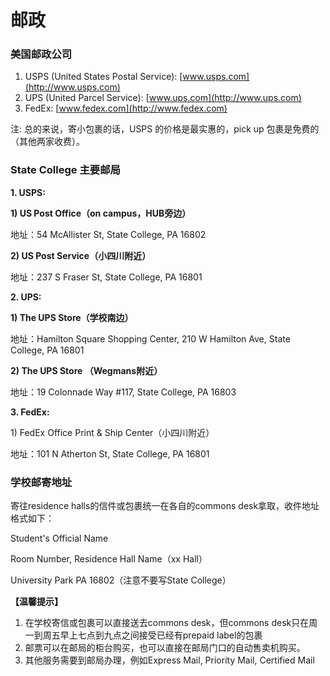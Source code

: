 # 邮政

### 美国邮政公司

1. USPS \(United States Postal Service\): [www.usps.com](http://www.usps.com)
2. UPS \(United Parcel Service\): [www.ups.com](http://www.ups.com)
3. FedEx: [www.fedex.com](http://www.fedex.com)

注: 总的来说，寄小包裹的话，USPS 的价格是最实惠的，pick up 包裹是免费的（其他两家收费）。

### State **College** 主要邮局

**1. USPS:**

**1\) US Post Office（on campus，HUB旁边）**

地址：54 McAllister St, State College, PA 16802

**2\) US Post Service（小四川附近）**

地址：237 S Fraser St, State College, PA 16801

**2. UPS:**

**1\) The UPS Store（学校南边）**

地址：Hamilton Square Shopping Center, 210 W Hamilton Ave, State College, PA 16801

**2\) The UPS Store （Wegmans附近）**

地址：19 Colonnade Way \#117, State College, PA 16803

**3. FedEx:**

1\) FedEx Office Print & Ship Center（小四川附近）

地址：101 N Atherton St, State College, PA 16801

### **学校邮寄地址**

寄往residence halls的信件或包裹统一在各自的commons desk拿取，收件地址格式如下：

Student's Official Name

Room Number, Residence Hall Name（xx Hall）

University Park PA 16802（注意不要写State College）

**【温馨提示】**

1. 在学校寄信或包裹可以直接送去commons desk，但commons desk只在周一到周五早上七点到九点之间接受已经有prepaid label的包裹
2. 邮票可以在邮局的柜台购买，也可以直接在邮局门口的自动售卖机购买。
3. 其他服务需要到邮局办理，例如Express Mail, Priority Mail, Certified Mail

